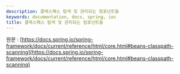 ```yaml
---
description: 클래스패스 탐색 및 관리되는 컴포넌트들
keywords: documentation, docs, spring, ioc
title: 클래스패스 탐색 및 관리되는 컴포넌트들
---
```


원문 : [https://docs.spring.io/spring-framework/docs/current/reference/html/core.html#beans-classpath-scanning](https://docs.spring.io/spring-framework/docs/current/reference/html/core.html#beans-classpath-scanning)